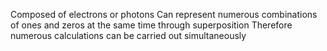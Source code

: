 Composed of electrons or photons
Can represent numerous combinations of ones and zeros at the same time through superposition
Therefore numerous calculations can be carried out simultaneously